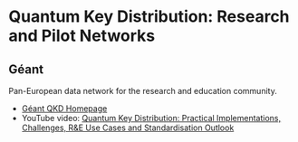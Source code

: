 # Quantum Key Distribution: Research and Pilot Networks

## Géant

Pan-European data network for the research and education community.
* [Géant QKD Homepage](https://wiki.geant.org/display/NETDEV/QKD)
* YouTube video: [Quantum Key Distribution: Practical Implementations, Challenges, R&E Use Cases and Standardisation Outlook](https://www.youtube.com/watch?v=Bg1vZQ_arOY)